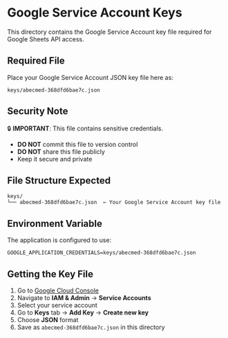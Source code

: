 # Google Service Account Keys

This directory contains the Google Service Account key file required for Google Sheets API access.

## Required File

Place your Google Service Account JSON key file here as:
```
keys/abecmed-368dfd6bae7c.json
```

## Security Note

🔒 **IMPORTANT**: This file contains sensitive credentials. 

- **DO NOT** commit this file to version control
- **DO NOT** share this file publicly
- Keep it secure and private

## File Structure Expected

```
keys/
└── abecmed-368dfd6bae7c.json  ← Your Google Service Account key file
```

## Environment Variable

The application is configured to use:
```
GOOGLE_APPLICATION_CREDENTIALS=keys/abecmed-368dfd6bae7c.json
```

## Getting the Key File

1. Go to [Google Cloud Console](https://console.cloud.google.com/)
2. Navigate to **IAM & Admin** → **Service Accounts**
3. Select your service account
4. Go to **Keys** tab → **Add Key** → **Create new key**
5. Choose **JSON** format
6. Save as `abecmed-368dfd6bae7c.json` in this directory 